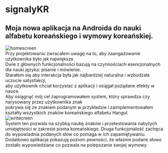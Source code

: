 # signalyKR
## Moja nowa aplikacja na Androida do nauki alfabetu koreańskiego i wymowy koreańskiej.  
![homescreen](https://github.com/nestrockx/signalyKR/blob/main/images/home.png "Homescreen")  
Przy projektowaniu zwracałem uwagę na to, aby zaangażowanie użytkownika było jak największe.  
Dwie z głównych funkcjonalności bazują na czynnościach esencjonalnych dla nauki języka: pisanie i mówienie.  
Starałem się aby interakcja była jak najbardziej naturalna i wzbudzała uczucie satysfakcji,  
aby użytkownik chciał korzystać z aplikacji i osiągał pożądane efekty w nauce.  
Aby osiągnąć mój cel zaprogramowałem system, który sprawdza czy narysowany przez użytkownika znak  
pokrywa się ze znakiem podanym w przykładzie i zaimplementowałem kształty wszystkich znaków koreańskiego alfabetu Hangul.  
![writecreen](https://github.com/nestrockx/signalyKR/blob/main/images/write.gif "Writecreen")  
System ten pozwala na szybką naukę znaków i przetestowania nabytych umiejętności w zakresie pisma koreańskiego.
Druga funkcjonalość zachęca do wypowiadnia podanych słów co pomaga w ich zapamiętywaniu.
Dodatkowo aplikacja pokazuję poziom pewności, że właśnie podane słowo zostało wypowiedziane co pozwala na polepszanie swojej wymowy.

